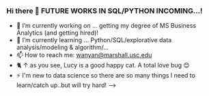 ### Hi there 👋 FUTURE WORKS IN SQL/PYTHON INCOMING...!

- 🔭 I’m currently working on ... getting my degree of MS Business Analytics (and getting hired)!
- 🌱 I’m currently learning ... Python/SQL/explorative data analysis/modeling & algorithm/...
- 📫 How to reach me: wanyan@marshall.usc.edu
- 🐈 ↑ as you see, Lucy is a good happy cat. A total love bug 😊
- ⚡ I'm new to data science so there are so many things I need to learn/catch up..but will try hard!
--> 
